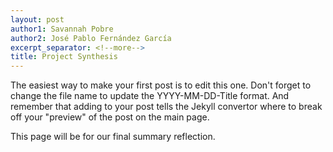 ```yaml
---
layout: post
author1: Savannah Pobre
author2: José Pablo Fernández García
excerpt_separator: <!--more-->
title: Project Synthesis
---
```


The easiest way to make your first post is to edit this one. Don't forget to change the file name to update the YYYY-MM-DD-Title format. And remember that adding <!--more--> to your post tells the Jekyll convertor where to break off your "preview" of the post on the main page.

This page will be for our final summary reflection.
